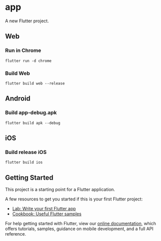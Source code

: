 # app

A new Flutter project.

## Web
### Run in Chrome
`flutter run -d chrome`
### Build Web
`flutter build web --release`

## Android
### Build app-debug.apk
`flutter build apk --debug`

## iOS
### Build release iOS 
`flutter build ios`


## Getting Started

This project is a starting point for a Flutter application.

A few resources to get you started if this is your first Flutter project:

- [Lab: Write your first Flutter app](https://flutter.dev/docs/get-started/codelab)
- [Cookbook: Useful Flutter samples](https://flutter.dev/docs/cookbook)

For help getting started with Flutter, view our
[online documentation](https://flutter.dev/docs), which offers tutorials,
samples, guidance on mobile development, and a full API reference.
